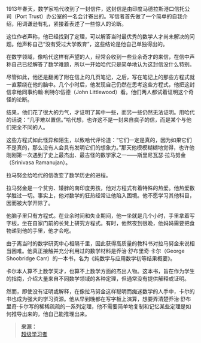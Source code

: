 1913年春天，数学家哈代收到了一封信件，这封信是由印度马德拉斯港口信托公司（Port Trust）办公室的一名会计寄出的。写信者首先做了一个简单的自我介绍，用词谦逊有礼，紧接着表述了一些惊人的论断。

这位作者声称，他已经找到了定理，可以解答当时最优秀的数学人才尚未解决的问题。他声称自己“没有受过大学教育”，这些结论是他自己单独得出的。

在数学领域，像哈代这样有声望的人，经常会收到一些业余奇才的来信，在信中声称自己已经解答了数学难题，所以一开始哈代只是简单地认为这封信没什么特别。

尽管如此，他还是翻阅了附在信上的几页笔记，之后，写在笔记上的那些方程式就一直萦绕在他的脑中。几个小时后，他发现自己仍然在思考这些方程式，他把这封信拿给同事约翰·利特尔伍德（John Littlewood）看。他们两人都试着证明这个奇怪的论断。

结果，他们花了很大的力气，才证明了其中一些，而另一些仍然无法证明。用哈代的话说：“几乎难以置信。”哈代想，也许这不是一封来自疯子的信，而是某个与他们完全不同的人。

这些方程式如此怪异和陌生，以致哈代评论道：“它们一定是真的，因为如果它们不是真的，那么没有人会具有发明它们的想象力。”那天他模模糊糊地觉得，也许他刚刚第一次遇到了史上最杰出、最古怪的数学家之一——斯里尼瓦瑟·拉马努金（Srinivasa Ramanujan）。

拉马努金给哈代的信改变了数学历史的进程。


拉马努金是一个贫穷、矮胖的南印度男孩，他对方程式有着特殊的热爱。他热爱数学胜过一切。事实上，他对数学的狂热经常让他陷入困境。他不愿学习其他科目，因而被大学开除了。

他脑子里只有方程式。在业余时间和失业期间，他一坐就是几个小时，手里拿着写字板，坐在自家门前的长凳上研究方程式。有时，他熬夜到很晚，他妈妈需要把食物递到他的手里，他才会吃。

由于离当时的数学研究中心相隔千里，因此获得高质量的教科书对拉马努金来说相当困难。他真正接触并充分利用过的数学材料是乔治·舒布里奇·卡尔（George Shoobridge Carr）的一本书，名为《纯数学与应用数学初等结果概要》。

卡尔本人算不上数学天才，也算不上数学方面的杰出人物。这本书，旨在作为学生的指南，介绍大量来自不同数学领域的各种定理，但通常没有提供解释或证明。

然而，即使没有证明或解释，在像拉马努金这样聪明而痴迷数学的人手中，卡尔的书也成为强大的学习资源。他从早到晚都在写字板上演算，想要弄清楚乔治·舒布里奇·卡尔写的稀稀疏疏的一系列定理，他不需要简单地复制和记忆某些定理是如何推导出来的，他自己能推理出来。

>**来源：**  
>[超级学习者](/读书/学习/超级学习者.md)

